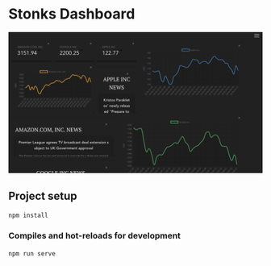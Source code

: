 # Stonks Dashboard

![alt text](https://github.com/KylevanHeerden/stonks_dashboard/blob/main/pro0.png)


## Project setup
```
npm install
```

### Compiles and hot-reloads for development
```
npm run serve
```

